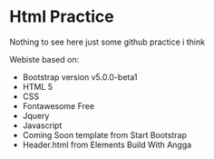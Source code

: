 # Html Practice

Nothing to see here just some github practice i think

Webiste based on:

<ul>
  
<li>Bootstrap version v5.0.0-beta1</li> 
<li>HTML 5</li>
<li>CSS</li>
<li>Fontawesome Free</li>
<li>Jquery</li>
<li>Javascript</li>
<li>Coming Soon template from Start Bootstrap</li>
<li>Header.html from Elements Build With Angga </li>


  </ul>

